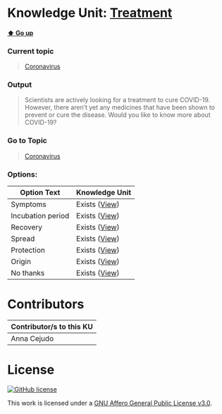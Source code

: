 # Knowledge Unit: [Treatment](../../knowledge_units/coronavirus/treatment.md)

#### [:arrow_up: Go up](../../topics/coronavirus.md)
### Current topic
> [Coronavirus](../../topics/coronavirus.md)
### Output
> Scientists are actively looking for a treatment to cure COVID-19. However, there aren’t yet any medicines that have been shown to prevent or cure the disease. Would you like to know more about COVID-19?
### Go to Topic
> [Coronavirus](../../topics/coronavirus.md)

### Options: 

| Option Text | Knowledge Unit |
| - | - |  
| Symptoms  |  Exists ([View](../../knowledge_units/coronavirus/symptoms.md))  |  
| Incubation period  |  Exists ([View](../../knowledge_units/coronavirus/incubation-period.md))  |  
| Recovery  |  Exists ([View](../../knowledge_units/coronavirus/recovery.md))  |  
| Spread  |  Exists ([View](../../knowledge_units/coronavirus/spread.md))  |  
| Protection  |  Exists ([View](../../knowledge_units/coronavirus/protection.md))  |  
| Origin  |  Exists ([View](../../knowledge_units/coronavirus/origin.md))  |  
| No thanks  |  Exists ([View](../../knowledge_units/coronavirus/no-thanks.md))  | 

# Contributors

| Contributor/s to this KU |
| - | 
| Anna Cejudo |

# License
[![GitHub license](https://img.shields.io/github/license/inbrainz/cerebro)](https://github.com/inbrainz/cerebro/blob/master/LICENSE)

This work is licensed under a [GNU Affero General Public License v3.0](https://www.gnu.org/licenses/agpl-3.0.txt).